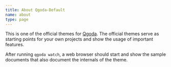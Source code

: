 ```yaml
---
title: About Qgoda-Default
name: about
type: page
---
```

This is one of the official themes for [Qgoda](http://www.qgoda.net/).  The official themes serve as starting points for your own projects and show the usage of important features.

After running `qgoda watch`, a web browser should start and show the sample documents that also document the internals of the theme.
